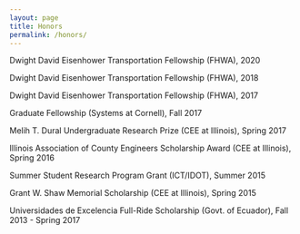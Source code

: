 ```yaml
---
layout: page
title: Honors
permalink: /honors/
---
```

Dwight David Eisenhower Transportation Fellowship (FHWA), 2020

Dwight David Eisenhower Transportation Fellowship (FHWA), 2018

Dwight David Eisenhower Transportation Fellowship (FHWA), 2017

Graduate Fellowship (Systems at Cornell), Fall 2017

Melih T. Dural Undergraduate Research Prize (CEE at Illinois), Spring 2017

Illinois Association of County Engineers Scholarship Award (CEE at Illinois), Spring 2016

Summer Student Research Program Grant (ICT/IDOT), Summer 2015

Grant W. Shaw Memorial Scholarship (CEE at Illinois), Spring 2015

Universidades de Excelencia Full-Ride Scholarship (Govt. of Ecuador), Fall 2013 - Spring 2017

